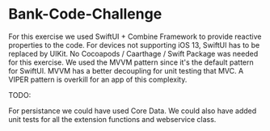 # Bank-Code-Challenge

For this exercise we used SwiftUI + Combine Framework to provide reactive properties to the code.
For devices not supporting iOS 13, SwiftUI has to be replaced by UIKit.
No Cocoapods / Caarthage / Swift Package was needed for this exercise.
We used the MVVM pattern since it's the default pattern for SwiftUI. MVVM has a better decoupling for unit testing that MVC. A VIPER pattern is overkill for an app of this complexity.

TODO:

For persistance we could have used Core Data.
We could also have added unit tests for all the extension functions and webservice class.



